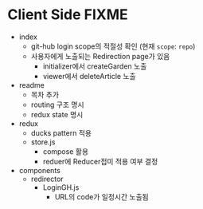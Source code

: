 # Client Side FIXME

- index
    - git-hub login scope의 적절성 확인 
    (현재 `scope`: `repo`)
    - 사용자에게 노출되는 Redirection page가 있음
        - initializer에서 createGarden 노출
        - viewer에서 deleteArticle 노출
- readme
    - 목차 추가
    - routing 구조 명시
    - redux state 명시
- redux
    - ducks pattern 적용
    - store.js
        - compose 활용
        - reduer에 Reducer접미 적용 여부 결정
- components
    - redirector
        - LoginGH.js
            - URL의 code가 일정시간 노출됨